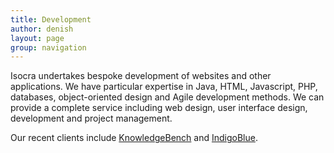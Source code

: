 ```yaml
---
title: Development
author: denish
layout: page
group: navigation
---
```

Isocra undertakes bespoke development of websites and other applications. We have particular expertise in Java, HTML, Javascript, PHP, databases, object-oriented design and Agile development methods. We can provide a complete service including web design, user interface design, development and project management.

Our recent clients include [KnowledgeBench][1] and [IndigoBlue][2].

 [1]: http://www.knowledgebench.com
 [2]: http://www.indigoblue.co.uk
